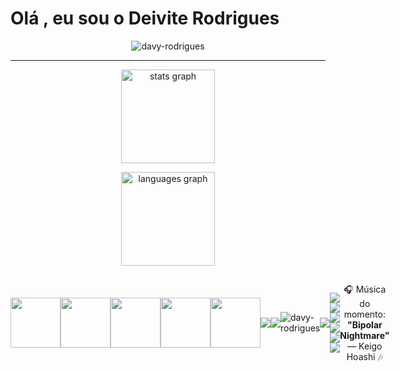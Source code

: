 <p align="center">
                     <h1>Olá , eu sou o Deivite Rodrigues</h1>


<p align="center">
  <img src="https://komarev.com/ghpvc/?username=davy-rodrigues&label=Profile%20views&color=0e75b6&style=flat" alt="davy-rodrigues" />
</p>

---

<div align="center"> <img src="https://github-readme-stats.vercel.app/api?username=davy&hide_title=false&hide_rank=false&show_icons=true&include_all_commits=true&count_private=true&disable_animations=false&theme=dracula&locale=en&hide_border=false&order=1" height="150" alt="stats graph" /> 
  
  <img src="https://github-readme-stats.vercel.app/api/top-langs?username=davy-rodrigues&locale=en&hide_title=false&layout=compact&card_width=320&langs_count=5&theme=dracula&hide_border=false&order=2" height="150" alt="languages graph" /> </div> 







<div style="display: flex; align-items: center;">
  <img src="https://cdn.jsdelivr.net/gh/devicons/devicon/icons/csharp/csharp-original.svg" width="80" />
  <img src="https://cdn.jsdelivr.net/gh/devicons/devicon/icons/javascript/javascript-original.svg" width="80" />
  <img src="https://cdn.jsdelivr.net/gh/devicons/devicon/icons/python/python-original.svg" width="80" />
  <img src="https://cdn.jsdelivr.net/gh/devicons/devicon/icons/html5/html5-original.svg" width="80" />
  <img src="https://cdn.jsdelivr.net/gh/devicons/devicon/icons/cplusplus/cplusplus-original.svg" width="80" />
</pdiv>

---


<p align="center">
  <img align="center" src="https://github-readme-stats.vercel.app/api?username=davy-rodrigues&show_icons=true&theme=tokyonight" />
</p>

<p align="center">
  <img align="center" src="https://github-readme-stats.vercel.app/api/top-langs/?username=davy-rodrigues&layout=compact&theme=tokyonight" />
</p>

---

![davy-rodrigues](https://github-readme-stats.vercel.app/api?username=davy-rodrigues&theme=holi&show_icons=true)
  

---



<p align="center">
  <img src="https://media2.giphy.com/media/v1.Y2lkPTc5MGI3NjExcTVqZTFndGZ3ZzQ4NzN0Zm8waGhpbnJodHdwYzUzczVycDh1NHcxcyZlcD12MV9pbnRlcm5hbF9naWZfYnlfaWQmY3Q9Zw/fu3GohBvHTaco/giphy.gif" />
</p>


---

### 


<div> 
  <a href=""><img src="https://img.shields.io/badge/YouTube-FF0000?style=for-the-badge&logo=youtube&logoColor=white" target="_blank"></a>
  <a href=""><img src="https://img.shields.io/badge/-Instagram-%23E4405F?style=for-the-badge&logo=instagram&logoColor=white" target="_blank"></a>
 	<a href=""><img src="https://img.shields.io/badge/Twitch-9146FF?style=for-the-badge&logo=twitch&logoColor=white" target="_blank"></a>
 <a href=""><img src="https://img.shields.io/badge/Discord-7289DA?style=for-the-badge&logo=discord&logoColor=white" target="_blank"></a> 
  <a href = ""><img src="https://img.shields.io/badge/-Gmail-%23333?style=for-the-badge&logo=gmail&logoColor=white" target="_blank"></a>
  <a href=""><img src="https://img.shields.io/badge/-LinkedIn-%230077B5?style=for-the-badge&logo=linkedin&logoColor=white" target="_blank"></a> 
  
</div>

###

---

<p align="center">
  🎧 Música do momento: <b>"Bipolar Nightmare"</b> — Keigo Hoashi 🎶
</p>
